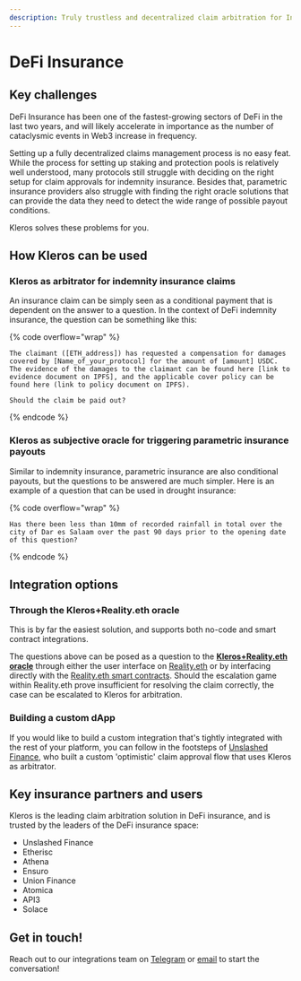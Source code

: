 ```yaml
---
description: Truly trustless and decentralized claim arbitration for Insurance protocols
---
```


# DeFi Insurance

## Key challenges

DeFi Insurance has been one of the fastest-growing sectors of DeFi in the last two years, and will likely accelerate in importance as the number of cataclysmic events in Web3 increase in frequency.&#x20;

Setting up a fully decentralized claims management process is no easy feat. While the process for setting up staking and protection pools is relatively well understood, many protocols still struggle with deciding on the right setup for claim approvals for indemnity insurance. Besides that, parametric insurance providers also struggle with finding the right oracle solutions that can provide the data they need to detect the wide range of possible payout conditions.

Kleros solves these problems for you.

## **How Kleros can be used**

### Kleros as arbitrator for indemnity insurance claims

An insurance claim can be simply seen as a conditional payment that is dependent on the answer to a question. In the context of DeFi indemnity insurance, the question can be something like this:

{% code overflow="wrap" %}
```
The claimant ([ETH_address]) has requested a compensation for damages covered by [Name_of_your_protocol] for the amount of [amount] USDC. 
The evidence of the damages to the claimant can be found here [link to evidence document on IPFS], and the applicable cover policy can be found here (link to policy document on IPFS). 

Should the claim be paid out?
```
{% endcode %}

### Kleros as subjective oracle for triggering parametric insurance payouts

Similar to indemnity insurance, parametric insurance are also conditional payouts, but the questions to be answered are much simpler. Here is an example of a question that can be used in drought insurance:

{% code overflow="wrap" %}
```
Has there been less than 10mm of recorded rainfall in total over the city of Dar es Salaam over the past 90 days prior to the opening date of this question?
```
{% endcode %}

## Integration options

### Through the Kleros+Reality.eth oracle

This is by far the easiest solution, and supports both no-code and smart contract integrations.

The questions above can be posed as a question to the [**Kleros+Reality.eth oracle**](https://kleros.gitbook.io/docs/products/oracle) through either the user interface on [Reality.eth](https://reality.eth.limo) or by interfacing directly with the [Reality.eth smart contract](https://kleros.gitbook.io/docs/integrations/types-of-integrations/1.-dispute-resolution-integration-plan/channel-partners/how-to-use-reality.eth-+-kleros-as-an-oracle)[s](https://kleros.gitbook.io/docs/integrations/types-of-integrations/1.-dispute-resolution-integration-plan/channel-partners/how-to-use-reality.eth-+-kleros-as-an-oracle). Should the escalation game within Reality.eth prove insufficient for resolving the claim correctly, the case can be escalated to Kleros for arbitration.

### Building a custom dApp

If you would like to build a custom integration that's tightly integrated with the rest of your platform, you can follow in the footsteps of [Unslashed Finance](https://blog.kleros.io/welcome-to-decentralized-insurance-kleros-x-unslashed-finance/), who built a custom 'optimistic' claim approval flow that uses Kleros as arbitrator.&#x20;

## Key insurance partners and users&#x20;

Kleros is the leading claim arbitration solution in DeFi insurance, and is trusted by the leaders of the DeFi insurance space:

* Unslashed Finance
* Etherisc
* Athena
* Ensuro
* Union Finance
* Atomica
* API3
* Solace

## Get in touch!

Reach out to our integrations team on [Telegram](https://t.me/daisugist) or [email](mailto:integration@kleros.io) to start the conversation!
